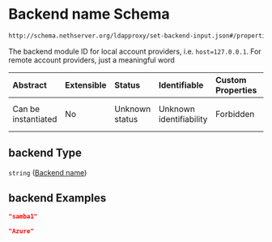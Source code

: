 # Backend name Schema

```txt
http://schema.nethserver.org/ldapproxy/set-backend-input.json#/properties/backend
```

The backend module ID for local account providers, i.e. `host=127.0.0.1`. For remote account providers, just a meaningful word

| Abstract            | Extensible | Status         | Identifiable            | Custom Properties | Additional Properties | Access Restrictions | Defined In                                                                         |
| :------------------ | :--------- | :------------- | :---------------------- | :---------------- | :-------------------- | :------------------ | :--------------------------------------------------------------------------------- |
| Can be instantiated | No         | Unknown status | Unknown identifiability | Forbidden         | Allowed               | none                | [set-backend-input.json*](ldapproxy/set-backend-input.json "open original schema") |

## backend Type

`string` ([Backend name](set-backend-input-properties-backend-name.md))

## backend Examples

```json
"samba1"
```

```json
"Azure"
```
